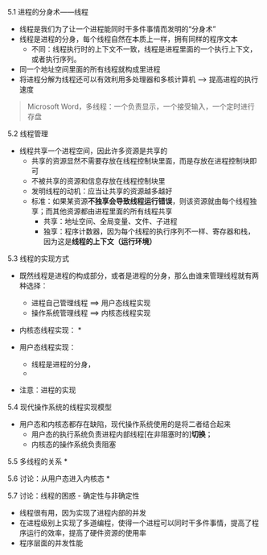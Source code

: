 5.1 进程的分身术——线程
* 线程是我们为了让一个进程能同时干多件事情而发明的“分身术”
* 线程是进程的分身，每个线程自然在本质上一样，拥有同样的程序文本
  * 不同：线程执行时的上下文不一致，线程是进程里面的一个执行上下文，或者执行序列。
* 同一个地址空间里面的所有线程就构成里进程
* 将进程分解为线程还可以有效利用多处理器和多核计算机 --> 提高进程的执行速度
> Microsoft Word，多线程：一个负责显示，一个接受输入，一个定时进行存盘


5.2 线程管理
* 线程共享一个进程空间，因此许多资源是共享的
  * 共享的资源显然不需要存放在线程控制块里面，而是存放在进程控制块即可
  * 不被共享的资源和信息存放在线程控制块里
  * 发明线程的动机：应当让共享的资源越多越好
  * 标准：如果某资源**不独享会导致线程运行错误**，则该资源就由每个线程独享；而其他资源都由进程里面的所有线程共享
    * 共享：地址空间、全局变量、文件、子进程
    * 独享：程序计数器，因为每个线程的执行序列不一样、寄存器和栈，因为这是**线程的上下文（运行环境）**
 

5.3 线程的实现方式
* 既然线程是进程的构成部分，或者是进程的分身，那么由谁来管理线程就有两种选择：
  * 进程自己管理线程 ==> 用户态线程实现
  * 操作系统管理线程 ==> 内核态线程实现
* 内核态线程实现：
  * 
  
* 用户态线程实现： 
  * 线程是进程的分身，
  * 
* 注意：进程的实现


5.4 现代操作系统的线程实现模型
* 用户态和内核态都存在缺陷，现代操作系统使用的是将二者结合起来
  * 用户态的执行系统负责进程内部线程[在非阻塞时的]**切换**；
  * 内核态的操作系统负责阻塞
  
  
5.5 多线程的关系
* 


5.6 讨论：从用户态进入内核态
*


5.7 讨论：线程的困惑 - 确定性与非确定性
* 线程很有用，因为实现了进程内部的并发
* 在进程级别上实现了多道编程，使得一个进程可以同时干多件事情，提高了程序运行的效率，提高了硬件资源的使用率
* 程序层面的并发性能



